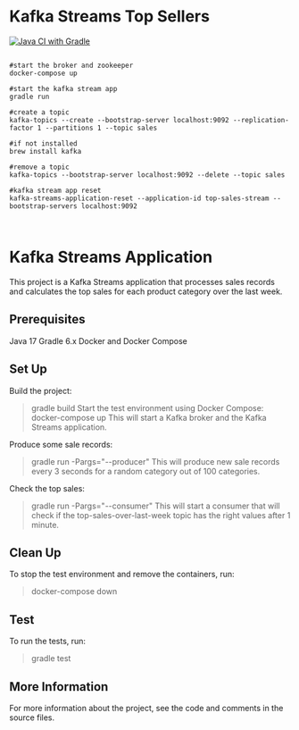 # Kafka Streams Top Sellers

[![Java CI with Gradle](https://github.com/mehkey/kafka-streams-top-sellers/actions/workflows/gradle-build.yml/badge.svg)](https://github.com/mehkey/kafka-streams-top-sellers/actions/workflows/gradle-build.yml)

```

#start the broker and zookeeper
docker-compose up

#start the kafka stream app
gradle run

#create a topic
kafka-topics --create --bootstrap-server localhost:9092 --replication-factor 1 --partitions 1 --topic sales

#if not installed
brew install kafka

#remove a topic
kafka-topics --bootstrap-server localhost:9092 --delete --topic sales

#kafka stream app reset
kafka-streams-application-reset --application-id top-sales-stream --bootstrap-servers localhost:9092



```


# Kafka Streams Application
This project is a Kafka Streams application that processes sales records and calculates the top sales for each product category over the last week.

## Prerequisites
Java 17
Gradle 6.x
Docker and Docker Compose

## Set Up
Build the project:
> gradle build
Start the test environment using Docker Compose:
> docker-compose up
This will start a Kafka broker and the Kafka Streams application.

Produce some sale records:
> gradle run -Pargs="--producer"
This will produce new sale records every 3 seconds for a random category out of 100 categories.

Check the top sales:
> gradle run -Pargs="--consumer"
This will start a consumer that will check if the top-sales-over-last-week topic has the right values after 1 minute.

## Clean Up
To stop the test environment and remove the containers, run:

> docker-compose down

## Test
To run the tests, run:

> gradle test

## More Information
For more information about the project, see the code and comments in the source files.
